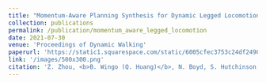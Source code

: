 ```yaml
---
title: "Momentum-Aware Planning Synthesis for Dynamic Legged Locomotion"
collection: publications
permalink: /publication/momentum_aware_legged_locomotion
date: 2021-07-30
venue: 'Proceedings of Dynamic Walking'
paperurl: 'https://static1.squarespace.com/static/6005cfec3753c24df2490e0a/t/60e36285b2d10014a2a4dcba/1625514630548/Ziyi+Zhou+-+Zhou_Ziyi_DW2021.pdf'
link: '/images/500x300.png'
citation: 'Z. Zhou, <b>B. Wingo (Q. Huang)</b>, N. Boyd, S. Hutchinson, and Y. Zhao, &quot;Momentum-Aware Planning Synthesis for Dynamic Legged Locomotion.&quot; <i>Proceedings of Dynamic Walking</i> July, 2021.'
---
```

